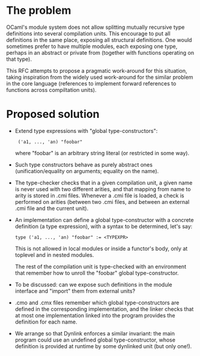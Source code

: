 # The problem

OCaml's module system does not allow splitting mutually recursive type
definitions into several compilation units.  This encourage to put all
definitions in the same place, exposing all structural
definitions. One would sometimes prefer to have multiple modules, each
exposing one type, perhaps in an abstract or private from (together
with functions operating on that type).

This RFC attempts to propose a pragmatic work-around for this
situation, taking inspiration from the widely used work-around for the
similar problem in the core language (references to implement forward
references to functions across compiltation units).


# Proposed solution

- Extend type expressions with "global type-constructors":

       ('a1, ..., 'an) "foobar"

  where "foobar" is an arbitrary string literal (or restricted in some way).

- Such type constructors behave as purely abstract ones (unification/equality
  on arguments; equality on the name).

- The type-checker checks that in a given compilation unit, a given
  name is never used with two different arities, and that mapping
  from name to arity is stored in .cmi files. Whenever a .cmi file
  is loaded, a check is performed on arities (between two .cmi files,
  and between an external .cmi file and the current unit).

- An implementation can define a global type-constructor with a concrete
  definition (a type expression), with a syntax to be determined, let's say:

      type ('a1, ..., 'an) "foobar" := <TYPEXPR>

  This is not allowed in local modules or inside a functor's body,
  only at toplevel and in nested modules.

  The rest of the compilation unit is type-checked with an environment
  that remember how to unroll the "foobar" global type-constructor.

- To be discussed: can we expose such definitions in the module interface
  and "import" them from external units?

- .cmo and .cmx files remember which global type-constructors are defined
  in the corresponding implementation, and the linker checks that at most
  one implementation linked into the program provides the definition
  for each name.

- We arrange so that Dynlink enforces a similar invariant: the main program
  could use an undefined global type-constructor, whose definition is
  provided at runtime by some dynlinked unit (but only one!).
